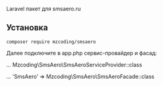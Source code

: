 Laravel пакет для smsaero.ru

<h2>Установка</h2>
<code>composer require mzcoding/smsaero</code>

Далее подключите в app.php сервис-провайдер и фасад:

...
Mzcoding\SmsAero\SmsAeroServiceProvider::class

...
'SmsAero'    => Mzcoding\SmsAero\SmsAeroFacade::class
